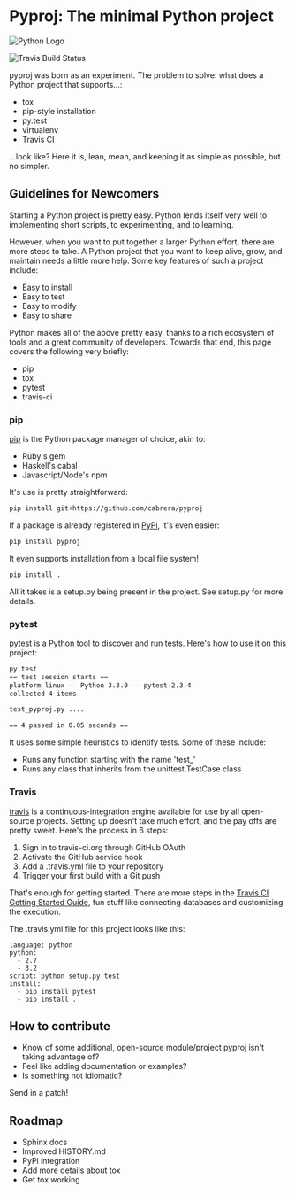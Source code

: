 # Pyproj: The minimal Python project
![Python Logo](http://www.python.org/community/logos/python-powered-w-200x80.png)

![Travis Build Status](https://api.travis-ci.org/cabrera/pyproj.png?branch=master)

pyproj was born as an experiment. The problem to solve: what does a
Python project that supports...:

* tox
* pip-style installation
* py.test
* virtualenv
* Travis CI

...look like? Here it is, lean, mean, and keeping it as simple as possible, but no simpler.

## Guidelines for Newcomers

Starting a Python project is pretty easy. Python lends itself very
well to implementing short scripts, to experimenting, and to
learning.

However, when you want to put together a larger Python effort, there
are more steps to take. A Python project that you want to keep alive,
grow, and maintain needs a little more help. Some key features of such a project include:

* Easy to install
* Easy to test
* Easy to modify
* Easy to share

Python makes all of the above pretty easy, thanks to a rich ecosystem
of tools and a great community of developers. Towards that end, this
page covers the following very briefly:

* pip
* tox
* pytest
* travis-ci

### pip

[pip](http://www.pip-installer.org/en/latest/) is the Python package manager of choice, akin to:

* Ruby's gem
* Haskell's cabal
* Javascript/Node's npm

It's use is pretty straightforward:

```bash
pip install git+https://github.com/cabrera/pyproj
```

If a package is already registered in [PyPi](pypi.python.org), it's even easier:

```bash
pip install pyproj
```

It even supports installation from a local file system!

```bash
pip install .
```

All it takes is a setup.py being present in the project. See setup.py
for more details.

### pytest

[pytest](pytest.org/latest/) is a Python tool to discover and run tests. Here's how to use it on this project:

```bash
py.test
== test session starts ==
platform linux -- Python 3.3.0 -- pytest-2.3.4
collected 4 items

test_pyproj.py ....

== 4 passed in 0.05 seconds ==
```

It uses some simple heuristics to identify tests. Some of these include:

* Runs any function starting with the name 'test_'
* Runs any class that inherits from the unittest.TestCase class

### Travis

[travis](http://travis-ci.org) is a continuous-integration engine available for use by all open-source projects. Setting up doesn't take much effort, and the pay offs are pretty sweet. Here's the process in 6 steps:

1. Sign in to travis-ci.org through GitHub OAuth
2. Activate the GitHub service hook
3. Add a .travis.yml file to your repository
4. Trigger your first build with a Git push

That's enough for getting started. There are more steps in the
[Travis CI Getting Started Guide](http://about.travis-ci.org/docs/user/getting-started/),
fun stuff like connecting databases and customizing the execution.

The .travis.yml file for this project looks like this:

```
language: python
python:
  - 2.7
  - 3.2
script: python setup.py test
install:
  - pip install pytest
  - pip install .
```

## How to contribute

* Know of some additional, open-source module/project pyproj isn't taking advantage of?
* Feel like adding documentation or examples?
* Is something not idiomatic?

Send in a patch!

## Roadmap

* Sphinx docs
* Improved HISTORY.md
* PyPi integration
* Add more details about tox
* Get tox working
